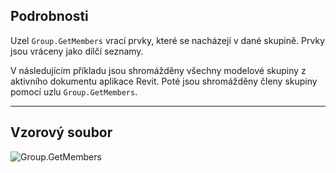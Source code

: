 ## Podrobnosti
Uzel `Group.GetMembers` vrací prvky, které se nacházejí v dané skupině. Prvky jsou vráceny jako dílčí seznamy.

V následujícím příkladu jsou shromážděny všechny modelové skupiny z aktivního dokumentu aplikace Revit. Poté jsou shromážděny členy skupiny pomocí uzlu `Group.GetMembers`.

___
## Vzorový soubor

![Group.GetMembers](./Revit.Elements.Group.GetMembers_img.jpg)
